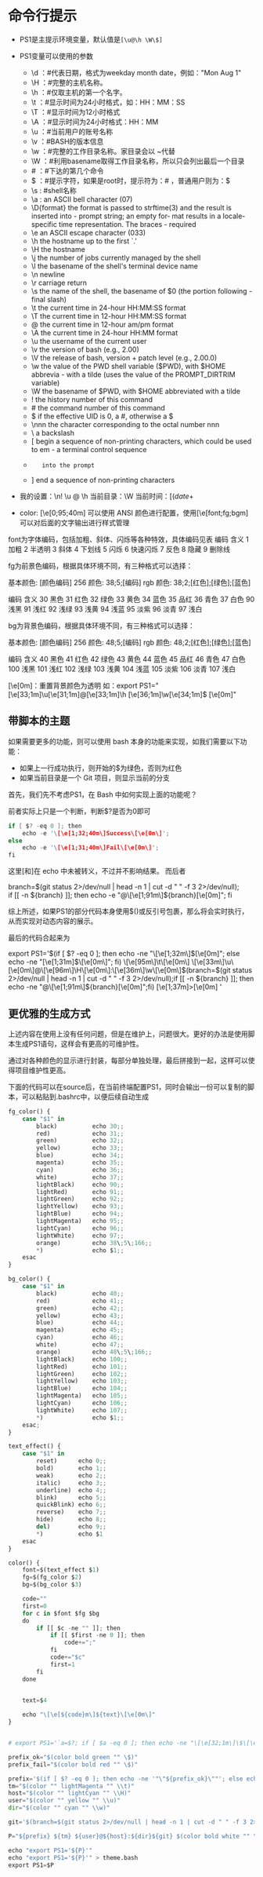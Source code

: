 # 命令行提示

- PS1是主提示环境变量，默认值是`[\u@\h \W\$]`
- PS1变量可以使用的参数
  - \d ：#代表日期，格式为weekday month date，例如："Mon Aug 1"
  - \H ：#完整的主机名称。
  - \h ：#仅取主机的第一个名字。
  - \t ：#显示时间为24小时格式，如：HH：MM：SS
  - \T ：#显示时间为12小时格式
  - \A ：#显示时间为24小时格式：HH：MM
  - \u ：#当前用户的账号名称
  - \v ：#BASH的版本信息
  - \w ：#完整的工作目录名称。家目录会以 ~代替
  - \W ：#利用basename取得工作目录名称，所以只会列出最后一个目录
  - \# ：#下达的第几个命令
  - \$ ：#提示字符，如果是root时，提示符为：# ，普通用户则为：$
  - \s : #shell名称
  - \a : an ASCII bell character (07)
  - \D{format}
            the format is passed to strftime(3) and the result is inserted into   - prompt string; an empty  for‐
          mat results in a locale-specific time representation.  The braces   - required
  - \e     an ASCII escape character (033)
  - \h     the hostname up to the first `.'
  - \H     the hostname
  - \j     the number of jobs currently managed by the shell
  - \l     the basename of the shell's terminal device name
  - \n     newline
  - \r     carriage return
  - \s     the name of the shell, the basename of $0 (the portion following   - final slash)
  - \t     the current time in 24-hour HH:MM:SS format
  - \T     the current time in 12-hour HH:MM:SS format
  - \@     the current time in 12-hour am/pm format
  - \A     the current time in 24-hour HH:MM format
  - \u     the username of the current user
  - \v     the version of bash (e.g., 2.00)
  - \V     the release of bash, version + patch level (e.g., 2.00.0)
  - \w     the  value  of  the PWD shell variable ($PWD), with $HOME abbrevia  - with a tilde (uses the value of the PROMPT_DIRTRIM variable)
  - \W     the basename of $PWD, with $HOME abbreviated with a tilde
  - \!     the history number of this command
  - \#     the command number of this command
  - \$     if the effective UID is 0, a #, otherwise a $
  - \nnn   the character corresponding to the octal number nnn
  - \\     a backslash
  - \[     begin a sequence of non-printing characters, which could be used to em  - a terminal control sequence
  -        into the prompt
  - \]     end a sequence of non-printing characters

- 我的设置：\n\! \u @ \h 当前目录：\W 当前时间：[$(date +%c)] SHELL版本：\s \v\n$
- color: \[\e[0;95;40m\]
可以使用 ANSI 颜色进行配置，使用\[\e[font;fg;bgm\]可以对后面的文字输出进行样式管理

font为字体编码，包括加粗、斜体、闪烁等各种特效，具体编码见表
编码 含义
1 加粗
2 半透明
3 斜体
4 下划线
5 闪烁
6 快速闪烁
7 反色
8 隐藏
9 删除线

fg为前景色编码，根据具体环境不同，有三种格式可以选择：

基本颜色: [颜色编码]
256 颜色: 38;5;[编码]
rgb 颜色: 38;2;[红色];[绿色];[蓝色]

编码 含义
30 黑色
31 红色
32 绿色
33 黄色
34 蓝色
35 品红
36 青色
37 白色
90 浅黑
91 浅红
92 浅绿
93 浅黄
94 浅蓝
95 淡紫
96 淡青
97 浅白

bg为背景色编码，根据具体环境不同，有三种格式可以选择：

基本颜色: [颜色编码]
256 颜色: 48;5;[编码]
rgb 颜色: 48;2;[红色];[绿色];[蓝色]

编码 含义
40 黑色
41 红色
42 绿色
43 黄色
44 蓝色
45 品红
46 青色
47 白色
100 浅黑
101 浅红
102 浅绿
103 浅黄
104 浅蓝
105 淡紫
106 淡青
107 浅白

\[\e[0m\]：重置背景颜色为透明
如：export PS1="\[\e[33;1m\]\u\[\e[31;1m\]@\[\e[33;1m\]\h \[\e[36;1m\]\w\[\e[34;1m\]\$ \[\e[0m\]"

## 带脚本的主题

如果需要更多的功能，则可以使用 bash 本身的功能来实现，如我们需要以下功能：

- 如果上一行成功执行，则开始的$为绿色，否则为红色
- 如果当前目录是一个 Git 项目，则显示当前的分支

首先，我们先不考虑PS1，在 Bash 中如何实现上面的功能呢？

前者实际上只是一个判断，判断$?是否为0即可

```C
if [ $? -eq 0 ]; then 
    echo -e '\[\e[1;32;40m\]Success\[\e[0m\]'; 
else
    echo -e '\[\e[1;31;40m\]Fail\[\e[0m\]';
fi
```

这里\[和\]在 echo 中未被转义，不过并不影响结果。
而后者

branch=$(git status 2>/dev/null | head -n 1 | cut -d " " -f 3 2>/dev/null); \
if [[ -n ${branch} ]]; then
    echo -e "@\[\e[1;91m\]${branch}\[\e[0m\]";
fi

综上所述，如果PS1的部分代码本身使用$()或反引号包裹，那么将会实时执行，从而实现对动态内容的展示。

最后的代码合起来为

export PS1='$(if [ $? -eq 0 ]; then echo -ne "\[\e[1;32m\]$\[\e[0m\]"; else echo -ne "\[\e[1;31m\]$\[\e[0m\]"; fi) \[\e[95m\]\t\[\e[0m\] \[\e[33m\]\u\[\e[0m\]@\[\e[96m\]\H\[\e[0m\]:\[\e[36m\]\w\[\e[0m\]$(branch=$(git status 2>/dev/null | head -n 1 | cut -d " " -f 3 2>/dev/null);if [[ -n ${branch} ]]; then echo -ne "@\[\e[1;91m\]${branch}\[\e[0m\]";fi) \[\e[1;37m\]>\[\e[0m\] '

## 更优雅的生成方式
上述内容在使用上没有任何问题，但是在维护上，问题很大。更好的办法是使用脚本生成PS1语句，这样会有更高的可维护性。

通过对各种颜色的显示进行封装，每部分单独处理，最后拼接到一起，这样可以使得项目维护性更高。

下面的代码可以在source后，在当前终端配置PS1，同时会输出一份可以复制的脚本，可以粘贴到.bashrc中，以便后续自动生成

```python
fg_color() {
    case "$1" in
        black)          echo 30;;
        red)            echo 31;;
        green)          echo 32;;
        yellow)         echo 33;;
        blue)           echo 34;;
        magenta)        echo 35;;
        cyan)           echo 36;;
        white)          echo 37;;
        lightBlack)     echo 90;;
        lightRed)       echo 91;;
        lightGreen)     echo 92;;
        lightYellow)    echo 93;;
        lightBlue)      echo 94;;
        lightMagenta)   echo 95;;
        lightCyan)      echo 96;;
        lightWhite)     echo 97;;
        orange)         echo 38\;5\;166;;
        *)              echo $1;;
    esac
}

bg_color() {
    case "$1" in
        black)          echo 40;;
        red)            echo 41;;
        green)          echo 42;;
        yellow)         echo 43;;
        blue)           echo 44;;
        magenta)        echo 45;;
        cyan)           echo 46;;
        white)          echo 47;;
        orange)         echo 48\;5\;166;;
        lightBlack)     echo 100;;
        lightRed)       echo 101;;
        lightGreen)     echo 102;;
        lightYellow)    echo 103;;
        lightBlue)      echo 104;;
        lightMagenta)   echo 105;;
        lightCyan)      echo 106;;
        lightWhite)     echo 107;;
        *)              echo $1;;
    esac;
}

text_effect() {
    case "$1" in
        reset)      echo 0;;
        bold)       echo 1;;
        weak)       echo 2;;
        italic)     echo 3;;
        underline)  echo 4;;
        blink)      echo 5;;
        quickBlink) echo 6;;
        reverse)    echo 7;;
        hide)       echo 8;;
        del)        echo 9;;
        *)          echo $1
    esac
}

color() {
    font=$(text_effect $1)
    fg=$(fg_color $2)
    bg=$(bg_color $3)

    code=""
    first=0
    for c in $font $fg $bg
    do 
        if [[ $c -ne "" ]]; then
            if [[ $first -ne 0 ]]; then
                code+=";"
            fi
            code+="$c"
            first=1
        fi
    done

    
    text=$4

    echo "\[\e[${code}m\]${text}\[\e[0m\]"
}


# export PS1='`a=$?; if [ $a -eq 0 ]; then echo -ne "\[\e[32;1m\]\$\[\e[0m\]"; else echo -ne "\[\e[31;1m\]\$\[\e[0m\]"; fi` \[\e[35;1m\]\t\[\e[0m\] \[\e[1;41m\]▶\[\e[0m\] \[\e[1;41m\]\u@\H:\w\[\e[0m\]  \[\e[1;41m\]▶\[\e[0m\]\$?'

prefix_ok="$(color bold green "" \$)"
prefix_fail="$(color bold red "" \$)"

prefix='$(if [ $? -eq 0 ]; then echo -ne '"\"${prefix_ok}\""'; else echo -ne '"\"${prefix_fail}\""'; fi)'
tm="$(color "" lightMagenta "" \\t)"
host="$(color "" lightCyan "" \\H)"
user="$(color "" yellow "" \\u)"
dir="$(color "" cyan "" \\w)"

git='$(branch=$(git status 2>/dev/null | head -n 1 | cut -d " " -f 3 2>/dev/null);if [[ -n ${branch} ]]; then echo -ne "@\[\e[1;91m\]${branch}\[\e[0m\]";fi)'

P="${prefix} ${tm} ${user}@${host}:${dir}${git} $(color bold white "" \>) "

echo "export PS1='${P}'"
echo "export PS1='${P}'" > theme.bash
export PS1=$P
```
